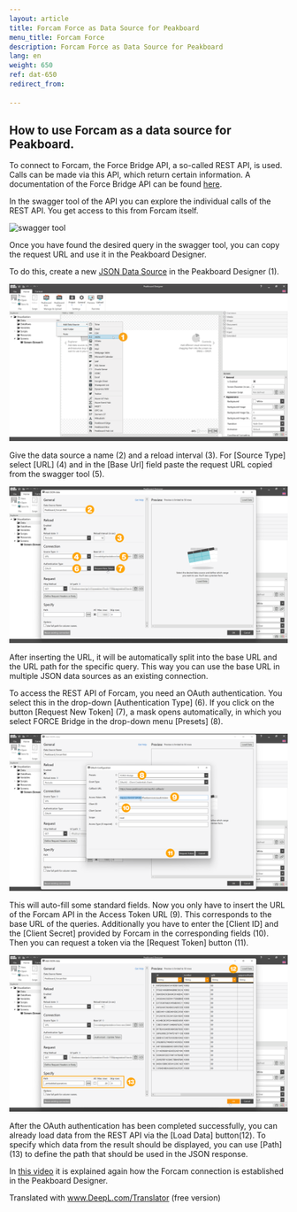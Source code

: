 ```yaml
---
layout: article
title: Forcam Force as Data Source for Peakboard
menu_title: Forcam Force
description: Forcam Force as Data Source for Peakboard
lang: en
weight: 650
ref: dat-650
redirect_from:

---
```


## How to use Forcam as a data source for Peakboard.

To connect to Forcam, the Force Bridge API, a so-called REST API, is used. 
Calls can be made via this API, which return certain information.
A documentation of the Force Bridge API can be found [here](https://forcebridge.io/en/).

In the swagger tool of the API you can explore the individual calls of the REST API. 
You get access to this from Forcam itself.



![swagger tool](/assets/images/data-sources/forcam/en_swaggertool.png)



Once you have found the desired query in the swagger tool, you can copy the request URL and use it in the Peakboard Designer.

To do this, create a new [JSON Data Source](/data_sources/en-json.html) in the Peakboard Designer (1).



![JSON Data Source](/assets/images/data-sources/forcam/en_forcam-addjson.png)



Give the data source a name (2) and a reload interval (3).
For [Source Type] select [URL] (4) and in the [Base Url] field paste the request URL copied from the swagger tool (5). 



![JSON Configuration](/assets/images/data-sources/forcam/en_forcam-jsonconfig.png)



After inserting the URL, it will be automatically split into the base URL and the URL path for the specific query. 
This way you can use the base URL in multiple JSON data sources as an existing connection.

To access the REST API of Forcam, you need an OAuth authentication. 
You select this in the drop-down [Authentication Type] (6). 
If you click on the button [Request New Token] (7), a mask opens automatically, in which you select FORCE Bridge in the drop-down menu [Presets] (8). 



![JSON OAuth](/assets/images/data-sources/forcam/en_forcam-jsonoauth.png)



This will auto-fill some standard fields. 
Now you only have to insert the URL of the Forcam API in the Access Token URL (9). 
This corresponds to the base URL of the queries. Additionally you have to enter the [Client ID] and the [Client Secret] provided by Forcam in the corresponding fields (10). 
Then you can request a token via the [Request Token] button (11).



![JSON OAuth](/assets/images/data-sources/forcam/en_forcam-jsontest.png)



After the OAuth authentication has been completed successfully, you can already load data from the REST API via the [Load Data] button(12). 
To specify which data from the result should be displayed, you can use [Path] (13) to define the path that should be used in the JSON response.



In [this video](https://www.youtube.com/watch?v=kZlCyePq61A) it is explained again how the Forcam connection is established in the Peakboard Designer.

Translated with www.DeepL.com/Translator (free version)